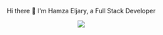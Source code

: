 <div style="margin: 0 auto; text-align: center; width: fit-content;">
    <p>Hi there 👋 I'm Hamza Eljary, a Full Stack Developer</p>
    <a href="https://github.com/heljary">
<!--         <img src="https://badge.mediaplus.ma/greenbinary/heljary" alt="heljary's 42 stats" /> -->
        <img src="https://tryhackme.com/api/v2/badges/public-profile?userPublicId=4825628" style='border:none;'></img>
    </a>
</div>
